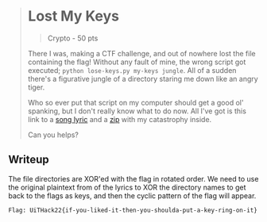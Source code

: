 > # Lost My Keys
> > Crypto - 50 pts
> 
> There I was, making a CTF challenge, and out of nowhere lost the file containing the flag!
> Without any fault of mine, the wrong script got executed; `python lose-keys.py my-keys jungle`. 
> All of a sudden there's a figurative jungle of a directory staring me down like an angry tiger.
> 
> Who so ever put that script on my computer should get a good ol' spanking, but I don't really know what to do now. 
> All I've got is this link to a [song lyric](https://www.google.com/search?q=ta+livet+som+det+faller+seg+tekst&sxsrf=AJOqlzVAxM9Q5raTSTIqOnZBE__1Aj8kOw%3A1676069503016&ei=f8rmY-hGs4jFzw-A4LK4DA&oq=ta+livet+som+det+faller+seg+&gs_lcp=Cgxnd3Mtd2l6LXNlcnAQARgAMgUIABCABDIFCAAQgAQyBQgAEIAEMgUIABCABDIECAAQQzIGCAAQFhAeMgkIABAWEB4Q8QQyCQgAEBYQHhDxBDIGCAAQFhAeMgYIABAWEB46CAgAEIAEELADOgkIABAHEB4QsAM6BwgAEB4QsAM6CggAEB4Q8QQQsANKBAhBGAFKBAhGGABQsgFYsgFg7gZoAXAAeACAAV6IAV6SAQExmAEAoAEByAEIwAEB&sclient=gws-wiz-serp&si=AEcPFx7I7Kw_8jGwwdv2ief7Zru2tYtM2yuZD5pmtoYe_Dq9312GMCKhLorEWHbcXGCicaUCLKU7acWgNvoshRne9-ITC8ySBj9fHyFkuuqBzPqvEuNqrIHl3AypnFE-UIncIh94mdMDRGY-BTKRIErIobWQZxbVs4JXnQFnE7ZYlZwx_Z7NhQfcfkoko0c2ofDby2Jt8-GuUlXW7lgZNwa3vRREQE2fR_X06P9gTJnR2hVTA1XXczXBpplHrZODdaGVg_kL8WKycDPcYPQymde84CjKo-Gt_1BEpo7SNVQ8dq0fZ0o_EPcKV1i9YZABFC0ycEkjivNSUGQGZNzQs81RTRRLrB155zTqoScXhi1AN3MFzKInWksc7lOxWnuZoGl1D1sRHDLMkdewilL-EIFHyx4jIBLj-SR3m1x6ov6EA_hSyzJhYNdXGVeMPEzFxnA2KRlh2h9BGueCmNkQL6w0jDq_ID55XhI_evBxNDMPcY-ZnH2ZgQ38hTrkMvjzdPVUpd-qqvS6JQxIRbrXYUT2rYdY2IyYzw%3D%3D&ictx=1&ved=2ahUKEwjs6q6_wYz9AhWocvEDHUvsARUQyNoBKAB6BAgNEAY) and a [zip](lost-my-keys.zip) with my catastrophy inside.
> 
> Can you helps?

## Writeup

The file directories are XOR'ed with the flag in rotated order. 
We need to use the original plaintext from of the lyrics to XOR the directory names to get back to the flags as keys, and then the cyclic pattern of the flag will appear.

```
Flag: UiTHack22{if-you-liked-it-then-you-shoulda-put-a-key-ring-on-it}
```
